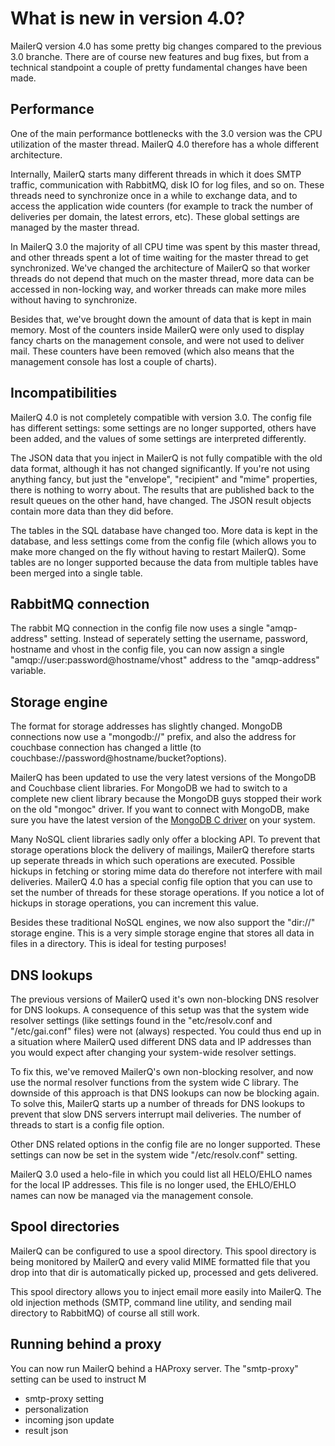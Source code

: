 # What is new in version 4.0?

MailerQ version 4.0 has some pretty big changes compared to the previous
3.0 branche. There are of course new features and bug fixes, but from a 
technical standpoint a couple of pretty  fundamental changes have been 
made.


## Performance

One of the main performance bottlenecks with the 3.0 version was the
CPU utilization of the master thread. MailerQ 4.0 therefore has a whole
different architecture.

Internally, MailerQ starts many different threads in which it does SMTP 
traffic, communication with RabbitMQ, disk IO for log files, and so 
on. These threads need to synchronize once in a while to exchange 
data, and to access the application wide counters (for example to track 
the number of deliveries per domain, the latest errors, etc). These 
global settings are managed by the master thread.

In MailerQ 3.0 the majority of all CPU time was spent by this master
thread, and other threads spent a lot of time waiting for the
master thread to get synchronized. We've changed the architecture
of MailerQ so that worker threads do not depend that much on the master
thread, more data can be accessed in non-locking way, and worker
threads can make more miles without having to synchronize.

Besides that, we've brought down the amount of data that is kept in
main memory. Most of the counters inside MailerQ were only used to display 
fancy charts on the management console, and were not used to deliver
mail. These counters have been removed (which also means that the management
console has lost a couple of charts).


## Incompatibilities

MailerQ 4.0 is not completely compatible with version 3.0. The config file has
different settings: some settings are no longer supported, others have
been added, and the values of some settings are interpreted differently.

The JSON data that you inject in MailerQ is not fully compatible with
the old data format, although it has not changed significantly. If you're 
not using anything fancy, but just the "envelope", "recipient" and "mime"
properties, there is nothing to worry about. The results that are published
back to the result queues on the other hand, have changed. The JSON 
result objects contain more data than they did before.

The tables in the SQL database have changed too. More data is kept
in the database, and less settings come from the config file (which allows 
you to make more changed on the fly without having to restart MailerQ). 
Some tables are no longer supported because the data from multiple 
tables have been merged into a single table.


## RabbitMQ connection

The rabbit MQ connection in the config file now uses a single "amqp-address"
setting. Instead of seperately setting the username, password, hostname and 
vhost in the config file, you can now assign a single "amqp://user:password@hostname/vhost" 
address to the "amqp-address" variable.


## Storage engine

The format for storage addresses has slightly changed. MongoDB
connections now use a "mongodb://" prefix, and also the address for
couchbase connection has changed a little (to couchbase://password@hostname/bucket?options).

MailerQ has been updated to use the very latest versions of the MongoDB 
and Couchbase client libraries. For MongoDB we had to switch to a complete 
new client library because the MongoDB guys stopped their work on the old 
"mongoc" driver. If you want to connect with MongoDB, make sure you have the latest version
of the [MongoDB C driver](https://github.com/mongodb/mongo-c-driver) on 
your system.

Many NoSQL client libraries sadly only offer a blocking API. 
To prevent that storage operations block the delivery of mailings, MailerQ 
therefore starts up seperate threads in which such operations are executed. 
Possible hickups in fetching or storing mime data do therefore not interfere with mail
deliveries. MailerQ 4.0 has a special config file option that you can use
to set the number of threads for these storage operations. 
If you notice a lot of hickups in storage operations, you can increment this value.

Besides these traditional NoSQL engines, we now also support the 
"dir://" storage engine. This is a very simple storage engine that stores
all data in files in a directory. This is ideal for testing purposes!


## DNS lookups

The previous versions of MailerQ used it's own non-blocking DNS resolver
for DNS lookups. A consequence of this setup was that the system wide
resolver settings (like settings found in the "etc/resolv.conf and 
"/etc/gai.conf" files) were not (always) respected. You could thus end up 
in a situation where MailerQ used different DNS data and IP addresses than 
you would expect after changing your system-wide resolver settings.

To fix this, we've removed MailerQ's own non-blocking resolver, and now
use the normal resolver functions from the system wide C library. The downside
of this approach is that DNS lookups can now be blocking again. To solve
this, MailerQ starts up a number of threads for DNS lookups to prevent that 
slow DNS servers interrupt mail deliveries. The number of threads to start 
is a config file option.

Other DNS related options in the config file are no longer supported.
These settings can now be set in the system wide "/etc/resolv.conf" setting.

MailerQ 3.0 used a helo-file in which you could list all HELO/EHLO names
for the local IP addresses. This file is no longer used, the EHLO/EHLO names
can now be managed via the management console.


## Spool directories

MailerQ can be configured to use a spool directory. This spool directory
is being monitored by MailerQ and every valid MIME formatted file that
you drop into that dir is automatically picked up, processed and gets
delivered.

This spool directory allows you to inject email more easily into MailerQ.
The old injection methods (SMTP, command line utility, and sending mail
directory to RabbitMQ) of course all still work.


## Running behind a proxy

You can now run MailerQ behind a HAProxy server. The "smtp-proxy" setting
can be used to instruct M


- smtp-proxy setting
- personalization
- incoming json update
- result json



